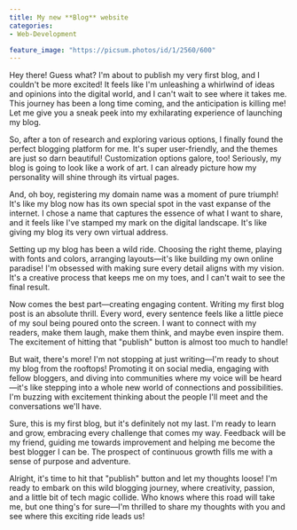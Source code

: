 ```yaml
---
title: My new **Blog** website
categories:
- Web-Development

feature_image: "https://picsum.photos/id/1/2560/600"
---
```

Hey there! Guess what? I'm about to publish my very first blog, and I couldn't be more excited! It feels like I'm unleashing a whirlwind of ideas and opinions into the digital world, and I can't wait to see where it takes me. This journey has been a long time coming, and the anticipation is killing me! Let me give you a sneak peek into my exhilarating experience of launching my blog.

So, after a ton of research and exploring various options, I finally found the perfect blogging platform for me. It's super user-friendly, and the themes are just so darn beautiful! Customization options galore, too! Seriously, my blog is going to look like a work of art. I can already picture how my personality will shine through its virtual pages.

And, oh boy, registering my domain name was a moment of pure triumph! It's like my blog now has its own special spot in the vast expanse of the internet. I chose a name that captures the essence of what I want to share, and it feels like I've stamped my mark on the digital landscape. It's like giving my blog its very own virtual address.

Setting up my blog has been a wild ride. Choosing the right theme, playing with fonts and colors, arranging layouts—it's like building my own online paradise! I'm obsessed with making sure every detail aligns with my vision. It's a creative process that keeps me on my toes, and I can't wait to see the final result.

Now comes the best part—creating engaging content. Writing my first blog post is an absolute thrill. Every word, every sentence feels like a little piece of my soul being poured onto the screen. I want to connect with my readers, make them laugh, make them think, and maybe even inspire them. The excitement of hitting that "publish" button is almost too much to handle!

But wait, there's more! I'm not stopping at just writing—I'm ready to shout my blog from the rooftops! Promoting it on social media, engaging with fellow bloggers, and diving into communities where my voice will be heard—it's like stepping into a whole new world of connections and possibilities. I'm buzzing with excitement thinking about the people I'll meet and the conversations we'll have.

Sure, this is my first blog, but it's definitely not my last. I'm ready to learn and grow, embracing every challenge that comes my way. Feedback will be my friend, guiding me towards improvement and helping me become the best blogger I can be. The prospect of continuous growth fills me with a sense of purpose and adventure.

Alright, it's time to hit that "publish" button and let my thoughts loose! I'm ready to embark on this wild blogging journey, where creativity, passion, and a little bit of tech magic collide. Who knows where this road will take me, but one thing's for sure—I'm thrilled to share my thoughts with you and see where this exciting ride leads us!

